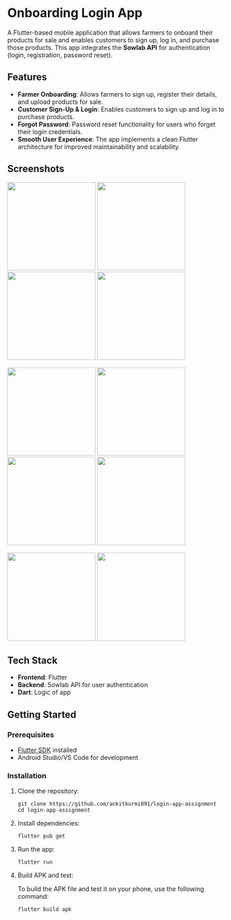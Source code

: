 # Onboarding Login App          

A Flutter-based mobile application that allows farmers to onboard their products for sale and enables customers to sign up, log in, and purchase those products. This app integrates the **Sowlab API** for authentication (login, registration, password reset).

## Features

- **Farmer Onboarding**: Allows farmers to sign up, register their details, and upload products for sale.
- **Customer Sign-Up & Login**: Enables customers to sign up and log in to purchase products.
- **Forgot Password**: Password reset functionality for users who forget their login credentials.
- **Smooth User Experience**: The app implements a clean Flutter architecture for improved maintainability and scalability.

## Screenshots

<p float="left">
  <img src="https://github.com/user-attachments/assets/de9aa063-9061-4fa5-9d6f-f7026c391161" width="200" />
<img src="https://github.com/user-attachments/assets/1c0ca0e7-a614-47b7-aa13-980d6eb7dfbb" width="200" 
    />
  <img src="https://github.com/user-attachments/assets/13f86799-9dc2-4cde-940a-ac29624dc506" width="200" />
  <img src="https://github.com/user-attachments/assets/6816010f-39fd-4c3a-8955-51884bbbd2be" width="200" />
  
</p>

<p float="left">
   <img src="https://github.com/user-attachments/assets/88e2a58d-ad33-4e5d-ab7a-1a31875da2f5" width="200" />
 <img src="https://github.com/user-attachments/assets/d264d360-8d7b-48ce-a40a-dc0675ae1fb2" width="200" />

  <img src="https://github.com/user-attachments/assets/ea2fa55c-214d-4c44-8be9-7e9a47598a59" width="200" />
  <img src="https://github.com/user-attachments/assets/ea6f6444-af6a-4325-b63a-8ea9c16cf849" width="200" />
</p>

<p float="left">
  <img src="https://github.com/user-attachments/assets/38702a72-44ef-4c50-800e-4864f1f25aae" width="200" />
  
  <img src="https://github.com/user-attachments/assets/7af4a474-d6a2-4b0f-a2e2-d367ceb39a71" width="200" />
</p>


## Tech Stack

- **Frontend**: Flutter
- **Backend**: Sowlab API for user authentication
- **Dart**: Logic of app

  
## Getting Started

### Prerequisites

- [Flutter SDK](https://flutter.dev/docs/get-started/install) installed
- Android Studio/VS Code for development

### Installation

1. Clone the repository:


       git clone https://github.com/ankitkurmi091/login-app-assignment
       cd login-app-assignment

2. Install dependencies:

       flutter pub get


3. Run the app:

       flutter run

4. Build APK and test:

   To build the APK file and test it on your phone, use the following command:

       flutter build apk
